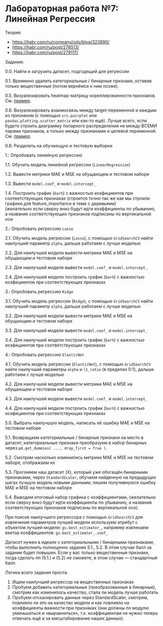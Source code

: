 # Лабораторная работа №7: Линейная Регрессия

Теория:
* https://habr.com/ru/company/ods/blog/323890/
* https://habr.com/ru/post/278513/
* https://habr.com/ru/post/279117/

Задание:

0.0. Найти и загрузить датасет, подгодящий для регрессии

0.1. Временно удалить категориальные / бинарные признаки, оставив только вещественные (потом вернёмся к ним позже).

0.5. Визуализировать heatmap-матрицу кореллированности признаков. См. [пример](https://stackoverflow.com/questions/39409866/correlation-heatmap).

0.6. Визуализировать взаимосвязь между target-переменной и каждым из признаком (с помощью `srs.pairplot` или `pandas.plotting.scatter_matrix` или как-то ещё). Лучше всего, если будете строить диаграмму попарного распределения не между ВСЕМИ парами признаков, а только между признаками и целевой переменной. См. [пример](https://stackoverflow.com/questions/31966494/compare-1-independent-vs-many-dependent-variables-using-seaborn-pairplot-in-an-h).

0.8. Разделить на обучающую и тестовую выборки

1.: Опробовать линейную регрессию

1.1. Обучить модель линейной регрессии (`LinearRegression`)

1.2. Вывести метрики MAE и MSE на обущающем и тестовом наборе

1.3. Вывести `model.coef_` и `model.intercept_`

1.4. Построить график (`barh`) с важностью коэфициентов при соответствующих признаках (строится точно так же как мы строили графики для feature_importance в теме с деревьями)  
     (желательно если сверху вниз будут идти коэффициенты по убыванию, а названия соответствующих признаков подписаны по вертикальной оси

2.: Опробовать регрессию `Lasso`

2.1. Обучить модель регрессии (`Lasso`), с помощью `GridSearchCV` найти наилучший параметр `alpha`, дальше работаем с лучше моделью

2.2. Для наилучшей модели вывести метрики MAE и MSE на обущающем и тестовом наборе

2.3. Для наилучшей модели вывести `model.coef_` и `model.intercept_`

2.4. Для наилучшей модели построить график (`barh`) с важностью коэфициентов при соответствующих признаках

3.: Опробовать регрессию `Ridge`

3.1. Обучить модель регрессии (`Ridge`), с помощью `GridSearchCV` найти наилучший параметр `alpha`, дальше работаем с лучше моделью

3.2. Для наилучшей модели вывести метрики MAE и MSE на обущающем и тестовом наборе

3.3. Для наилучшей модели вывести `model.coef_` и `model.intercept_`

3.4. Для наилучшей модели построить график (`barh`) с важностью коэфициентов при соответствующих признаках

4.: Опробовать регрессию `ElasticNet`

4.1. Обучить модель регрессии (`ElasticNet`), с помощью `GridSearchCV` найти наилучший параметры `alpha` и `l1_ratio` (в пределах 0:1), дальше работаем с лучше моделью

4.2. Для наилучшей модели вывести метрики MAE и MSE на обущающем и тестовом наборе

4.3. Для наилучшей модели вывести `model.coef_` и `model.intercept_`

4.4. Для наилучшей модели построить график (`barh`) с важностью коэфициентов при соответствующих признаках

5.0. Выбрать наилучшую модель, написать её ошибку MAE и MSE на тестовом наборе

5.1. Возвращаем категориальные / бинарные признаки на место в датасет, категориальные признаки преобразуем в набор бинарных через `pd.get_dummies( ..., drop_first = True )`.

5.2. Смотрим насколько изменились метрики MAE и MSE на тестовом наборе, отображаем их

5.3. Прогоняем наш датасет (X), который уже обогащён бинарными признаками, через `StandardScaler`, обучаем найденную на предыдущих шагах лучшую модель новыми данными, пишем получивнуюся ошибку MAE и MSE на тестовом наборе

5.4. Выводим итоговый набор графика с коэффициентами, (желательно если сверху вниз будут идти коэффициенты по убыванию, а названия соответствующих признаков подписаны по вертикальной оси).

При поиске наилучшего регрессора с помощью `GridSearchCV` для извлечения параметров лучшей модели используем атрибут с объектом лучшей модели: `gs.best_estimator_`, например извлекаем вектор коэффициентов: `gs.best_estimator_.coef_`


Датасет нужен в идеале с категориальными / бинарными признаками, чтобы выполнить полноценно задание 5.1., 5.2.
В этом случае балл за задание будет повышен.
Если у вас только вещественные признаки, тогда сделать пп (5.1.) и (5.2) не сможете, в этом случае — стандартный балл.

Логика всего задания проста:
1. Ищем наилучший регрессор на вещественных признаках
2. Пробуем добавить категориальные (преобразованные в бинарные), смотрим как изменилось качество, стала ли модель лучше работать
3. Пробуем отскалировать данные через StandardScaler, смотрим, повлияло ли это на качество модели и как повлияло на коэффициенты важности при признаках (они должны по модулю уменьшиться и «выравниться», т.к. коэффициентам не нужно теперь отвечать ещё и за масштабирование наших данных).
